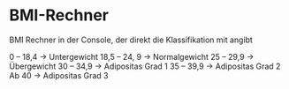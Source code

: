 # BMI-Rechner
BMI Rechner in der Console, der direkt die Klassifikation mit angibt


0 – 18,4 → Untergewicht
18,5 – 24, 9 → Normalgewicht
25 – 29,9 → Übergewicht
30 – 34,9 → Adipositas Grad 1
35 – 39,9 → Adipositas Grad 2
Ab 40 → Adipositas Grad 3
